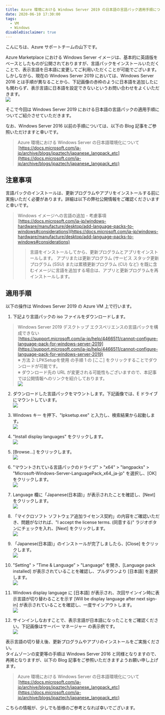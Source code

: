 ```yaml
---
title: Azure 環境における Windows Server 2019 の日本語の言語パック適用手順について
date: 2020-06-10 17:30:00
tags:
  - VM
  - Windows
disableDisclaimer: true
---
```


こんにちは、Azure サポートチームの山下です。

Azure Marketplace における Windows Server イメージは、基本的に英語版をベースとしたものが公開されておりますが、言語パックをインストールいただくことで、表示言語を日本語に変更してご利用いただくことが可能でございます。しかしながら、現在の Windows Server 2019 においては、Windows Server 2016 とは手順が異なることから、下記画像の赤枠のように日本語を追加したにも関わらず、表示言語に日本語を設定できないというお問い合わせをよくいただきます。  
![](./win2019-jp-lpk/1-issue.png)  


そこで今回は Windows Server 2019 における日本語の言語パックの適用手順についてご紹介させていただきます。

なお、Windows Server 2016 以前の手順については、以下の Blog 記事をご参照いただけますと幸いです。
>Azure 環境における Windows Server の日本語環境化について  
>[https://docs.microsoft.com/ja-jp/archive/blogs/jpaztech/japanese_langpack_etc](https://docs.microsoft.com/ja-jp/archive/blogs/jpaztech/japanese_langpack_etc)  

## 注意事項
言語パックのインストールは、更新プログラムやアプリをインストールする前に実施いただく必要があります。詳細は以下の弊社公開情報をご確認くださいますと幸いです。
> Windows イメージへの言語の追加 - 考慮事項  
> [https://docs.microsoft.com/ja-jp/windows-hardware/manufacture/desktop/add-language-packs-to-windows#considerations](https://docs.microsoft.com/ja-jp/windows-hardware/manufacture/desktop/add-language-packs-to-windows#considerations)  
>> 言語をインストールしてから、更新プログラムとアプリをインストールします。 アプリまたは更新プログラム (サービス スタック更新プログラム (SSU) または累積更新プログラム (CU) など) を既に含むイメージに言語を追加する場合は、アプリと更新プログラムを再インストールします。


## 適用手順
以下の操作は Windows Server 2019 の Azure VM 上で行います。  

1. 下記より言語パックの iso ファイルをダウンロードします。  
>Windows Server 2019 デスクトップ エクスペリエンスの言語パックを構成できない  
>[https://support.microsoft.com/ja-jp/help/4466511/cannot-configure-language-pack-for-windows-server-2019](https://support.microsoft.com/ja-jp/help/4466511/cannot-configure-language-pack-for-windows-server-2019)  
※ 方法 2: LPKSetupを使用 の手順 1 の [ここ] をクリックすることでダウンロードが可能です。  
※ ダウンロード先の URL が変更される可能性もございますので、本記事では公開情報へのリンクを紹介しております。  
![](./win2019-jp-lpk/2-lpk-dl.png)  

2. ダウンロードした言語パックをマウントします。下記画像では、E ドライブにマウントしています。  
![](./win2019-jp-lpk/3-mount.png)  

1. Windows キー を押下、"lpksetup.exe" と入力し、検索結果から起動します。  
![](./win2019-jp-lpk/4-lpksetup.png)  

1. "Install display languages" をクリックします。  
![](./win2019-jp-lpk/5-install.png)  

1. [Browse...] をクリックします。  
![](./win2019-jp-lpk/6-browse.png)  

1. "マウントされている言語パックのドライブ" > "x64" >  "langpacks" > "Microsoft-Windows-Server-LanguagePack_x64_ja-jp" を選択し、[OK] をクリックします。  
![](./win2019-jp-lpk/7-select-ja-jp.png)  

1. Language 欄に「Japanese(日本語)」が表示されたことを確認し、[Next] をクリックします。  
![](./win2019-jp-lpk/8-select2.png)  

1. 「マイクロソフト ソフトウェア追加ライセンス契約」の内容をご確認いただき、問題がなければ、"I accept the license terms. (同意する)" ラジオボタンにチェックを入れ、[Next] をクリックします。  
![](./win2019-jp-lpk/9-license.png)  

1. 「Japanese(日本語)」のインストールが完了しましたら、[Close] をクリックします。  
![](./win2019-jp-lpk/10-completed.png)  

1. "Setting"  > ”Time & Language” > "Language" を開き、[Language pack installed] が表示されていることを確認し、プルダウンより [日本語] を選択します。  
![](./win2019-jp-lpk/11-language.png)  

1. Windows display language に [日本語] が表示され、次回サインイン時に表示言語が切り替わることを示す [Will be display language after next sign-in] が表示されていることを確認し、一度サインアウトします。  
![](./win2019-jp-lpk/12-select-jp.png)  

1. サインインしなおすことで、表示言語が日本語になったことをご確認ください。下記画像はサーバー マネージャー の表示例です。  
![](./win2019-jp-lpk/13-servermanager-jp.png)  

表示言語の切り替え後、更新プログラムやアプリのインストールをご実施ください。  
タイムゾーンの変更等の手順は Windows Server 2016 と同様となりますので、再掲となりますが、以下の Blog 記事をご参照いただきますようお願い申し上げます。
>Azure 環境における Windows Server の日本語環境化について  
>[https://docs.microsoft.com/ja-jp/archive/blogs/jpaztech/japanese_langpack_etc](https://docs.microsoft.com/ja-jp/archive/blogs/jpaztech/japanese_langpack_etc)

こちらの情報が、少しでも皆様のご参考となれば幸いでございます。

<style>
#article-entry img{
  border: 1px royalblue solid !important;
}
</style>